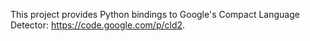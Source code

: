 This project provides Python bindings to Google's Compact Language Detector: https://code.google.com/p/cld2.